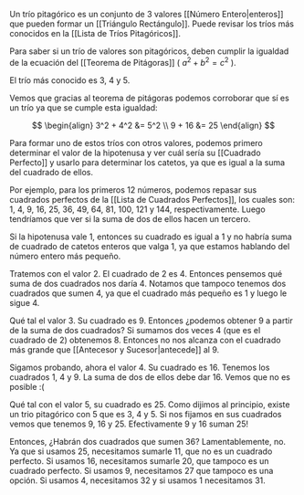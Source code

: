 
Un trío pitagórico es un conjunto de 3 valores [[Número Entero|enteros]] que pueden formar un [[Triángulo Rectángulo]]. Puede revisar los tríos más conocidos en la [[Lista de Tríos Pitagóricos]].

Para saber si un trío de valores son pitagóricos, deben cumplir la igualdad de la ecuación del [[Teorema de Pitágoras]] ( $a^2 + b^2 = c^2$ ).

El trío más conocido es 3, 4 y 5. 

Vemos que gracias al teorema de pitágoras podemos corroborar que sí es un trío ya que se cumple esta igualdad:

$$
	\begin{align}
	 3^2 + 4^2 &= 5^2 \\
	 9 + 16 &= 25
	  \end{align}
$$

Para formar uno de estos tríos con otros valores, podemos primero determinar el valor de la hipotenusa y ver cuál sería su [[Cuadrado Perfecto]] y usarlo para determinar los catetos, ya que es igual a la suma del cuadrado de ellos. 

Por ejemplo, para los primeros 12 números, podemos repasar sus cuadrados perfectos de la [[Lista de Cuadrados Perfectos]], los cuales son: 1, 4, 9, 16, 25, 36, 49, 64, 81, 100, 121 y 144, respectivamente. Luego tendríamos que ver si la suma de dos de ellos hacen un tercero.

Si la hipotenusa vale 1, entonces su cuadrado es igual a 1 y no habría suma de cuadrado de catetos enteros que valga 1, ya que estamos hablando del número entero más pequeño.

Tratemos con el valor 2. El cuadrado de 2 es 4. Entonces pensemos qué suma de dos cuadrados nos daría 4. Notamos que tampoco tenemos dos cuadrados que sumen 4, ya que el cuadrado más pequeño es 1 y luego le sigue 4.

Qué tal el valor 3. Su cuadrado es 9. Entonces ¿podemos obtener 9 a partir de la suma de dos cuadrados? Si sumamos dos veces 4 (que es el cuadrado de 2) obtenemos 8. Entonces no nos alcanza con el cuadrado más grande que [[Antecesor y Sucesor|antecede]] al 9.

Sigamos probando, ahora el valor 4. Su cuadrado es 16. Tenemos los cuadrados 1, 4 y 9. La suma de dos de ellos debe dar 16. Vemos que no es posible :(

Qué tal con el valor 5, su cuadrado es 25. Como dijimos al principio, existe un trio pitagórico con 5 que es 3, 4 y 5. Si nos fijamos en sus cuadrados vemos que tenemos 9, 16 y 25. Efectivamente 9 y 16 suman 25!

Entonces, ¿Habrán dos cuadrados que sumen 36? Lamentablemente, no. Ya que si usamos 25, necesitamos sumarle 11, que no es un cuadrado perfecto. Si usamos 16, necesitamos sumarle 20, que tampoco es un cuadrado perfecto. Si usamos 9, necesitamos 27 que tampoco es una opción. Si usamos 4, necesitamos 32 y si usamos 1 necesitamos 31.





